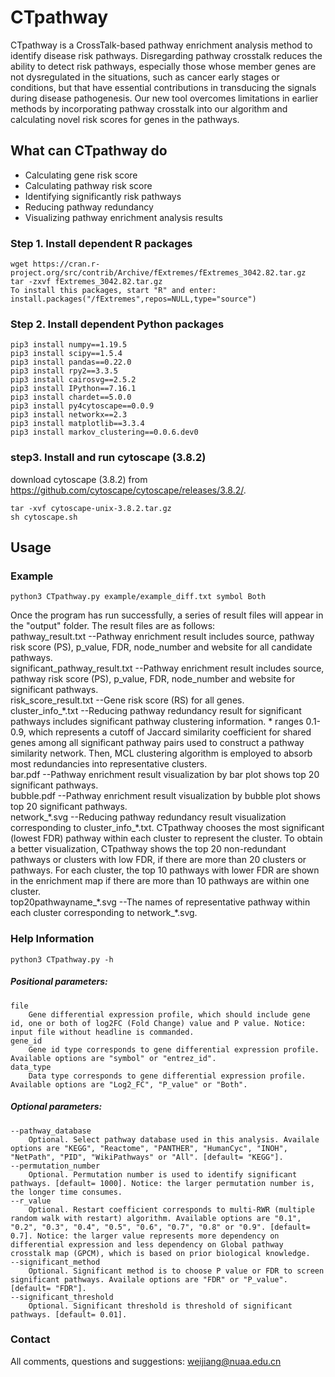 # CTpathway
CTpathway is a CrossTalk-based pathway enrichment analysis method to identify disease risk pathways. Disregarding pathway crosstalk reduces the ability to detect risk pathways, especially those whose member genes are not dysregulated in the situations, such as cancer early stages or conditions, but that have essential contributions in transducing the signals during disease pathogenesis. Our new tool overcomes limitations in earlier methods by incorporating pathway crosstalk into our algorithm and calculating novel risk scores for genes in the pathways.

##	What can CTpathway do
* Calculating gene risk score
* Calculating pathway risk score
* Identifying significantly risk pathways
* Reducing pathway redundancy
* Visualizing pathway enrichment analysis results

### **Step 1. Install dependent R packages**

```
wget https://cran.r-project.org/src/contrib/Archive/fExtremes/fExtremes_3042.82.tar.gz
tar -zxvf fExtremes_3042.82.tar.gz
To install this packages, start "R" and enter:
install.packages("/fExtremes",repos=NULL,type="source")
```

### **Step 2. Install dependent Python packages**
```
pip3 install numpy==1.19.5
pip3 install scipy==1.5.4
pip3 install pandas==0.22.0
pip3 install rpy2==3.3.5
pip3 install cairosvg==2.5.2
pip3 install IPython==7.16.1
pip3 install chardet==5.0.0
pip3 install py4cytoscape==0.0.9
pip3 install networkx==2.3
pip3 install matplotlib==3.3.4
pip3 install markov_clustering==0.0.6.dev0
```

### **step3. Install and run cytoscape (3.8.2)**
download cytoscape (3.8.2) from https://github.com/cytoscape/cytoscape/releases/3.8.2/.
```
tar -xvf cytoscape-unix-3.8.2.tar.gz
sh cytoscape.sh
```

## Usage
### Example

```
python3 CTpathway.py example/example_diff.txt symbol Both
```

Once the program has run successfully, a series of result files will appear in the "output" folder. The result files are as follows:   
	pathway_result.txt --Pathway enrichment result includes source, pathway risk score (PS), p_value, FDR, node_number and website for all candidate pathways.  
	significant_pathway_result.txt --Pathway enrichment result includes source, pathway risk score (PS), p_value, FDR, node_number and website for significant pathways.  
	risk_score_result.txt --Gene risk score (RS) for all genes.  
	cluster_info_\*.txt --Reducing pathway redundancy result for significant pathways includes significant pathway clustering information. \* ranges 0.1-0.9, which represents a cutoff of Jaccard similarity coefficient for shared genes among all significant pathway pairs used to construct a pathway similarity network. Then, MCL clustering algorithm is employed to absorb most redundancies into representative clusters.  
	bar.pdf --Pathway enrichment result visualization by bar plot shows top 20 significant pathways.  
	bubble.pdf --Pathway enrichment result visualization by bubble plot shows top 20 significant pathways.  
	network_\*.svg --Reducing pathway redundancy result visualization corresponding to cluster_info_\*.txt. CTpathway chooses the most significant (lowest FDR) pathway within each cluster to represent the cluster. To obtain a better visualization, CTpathway shows the top 20 non-redundant pathways or clusters with low FDR, if there are more than 20 clusters or pathways. For each cluster, the top 10 pathways with lower FDR are shown in the enrichment map if there are more than 10 pathways are within one cluster.  
	top20pathwayname_\*.svg --The names of representative pathway within each cluster corresponding to network_\*.svg.  

### Help Information
```
python3 CTpathway.py -h
```

##### **Positional parameters:**
```
file
	Gene differential expression profile, which should include gene id, one or both of log2FC (Fold Change) value and P value. Notice: input file without headline is commanded.
gene_id
	Gene id type corresponds to gene differential expression profile. Available options are "symbol" or "entrez_id".
data_type
	Data type corresponds to gene differential expression profile. Available options are "Log2_FC", "P_value" or "Both".
```

##### **Optional parameters:**
```
--pathway_database
	Optional. Select pathway database used in this analysis. Availale options are "KEGG", "Reactome", "PANTHER", "HumanCyc", "INOH", "NetPath", "PID", "WikiPathways" or "All". [default= "KEGG"].
--permutation_number
	Optional. Permutation number is used to identify significant pathways. [default= 1000]. Notice: the larger permutation number is, the longer time consumes.
--r_value
	Optional. Restart coefficient corresponds to multi-RWR (multiple random walk with restart) algorithm. Available options are "0.1", "0.2", "0.3", "0.4", "0.5", "0.6", "0.7", "0.8" or "0.9". [default= 0.7]. Notice: the larger value represents more dependency on differential expression and less dependency on Global pathway crosstalk map (GPCM), which is based on prior biological knowledge.
--significant_method
	Optional. Significant method is to choose P value or FDR to screen significant pathways. Availale options are "FDR" or "P_value". [default= "FDR"].
--significant_threshold
	Optional. Significant threshold is threshold of significant pathways. [default= 0.01].
```	
	
### Contact	
All comments, questions and suggestions: weijiang@nuaa.edu.cn		
